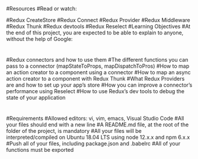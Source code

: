 #Resources
#Read or watch:

#Redux CreateStore
#Redux Connect
#Redux Provider
#Redux Middleware
#Redux Thunk
#Redux devtools
#Redux Reselect
#Learning Objectives
#At the end of this project, you are expected to be able to explain to anyone, without the help of Google:
#
#Redux connectors and how to use them
#The different functions you can pass to a connector (mapStateToProps, mapDispatchToPros)
#How to map an action creator to a component using a connector
#How to map an async action creator to a component with Redux Thunk
#What Redux Providers are and how to set up your app’s store
#How you can improve a connector’s performance using Reselect
#How to use Redux’s dev tools to debug the state of your application
#
#Requirements
#Allowed editors: vi, vim, emacs, Visual Studio Code
#All your files should end with a new line
#A README.md file, at the root of the folder of the project, is mandatory
#All your files will be interpreted/compiled on Ubuntu 18.04 LTS using node 12.x.x and npm 6.x.x
#Push all of your files, including package.json and .babelrc
#All of your functions must be exported
